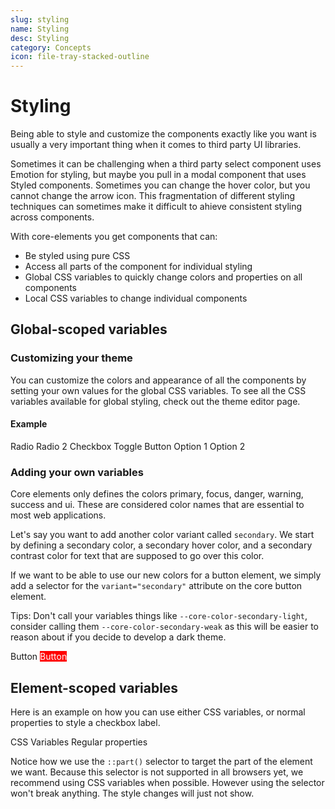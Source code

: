 ```yaml
---
slug: styling
name: Styling
desc: Styling
category: Concepts
icon: file-tray-stacked-outline
---
```


# Styling

Being able to style and customize the components exactly like you want is usually a very important thing when it comes to third party UI libraries.

Sometimes it can be challenging when a third party select component uses Emotion for styling, but maybe you pull in a modal component that uses Styled components. Sometimes you can change the hover color, but you cannot change the arrow icon. This fragmentation of different styling techniques can sometimes make it difficult to ahieve consistent styling across components.

With core-elements you get components that can:

- Be styled using pure CSS
- Access all parts of the component for individual styling
- Global CSS variables to quickly change colors and properties on all components
- Local CSS variables to change individual components

## Global-scoped variables

### Customizing your theme

You can customize the colors and appearance of all the components by setting your own values for the global CSS variables. To see all the CSS variables available for global styling, check out the theme editor page.

#### Example

<core-knobs hideTabs>
  <style>
    .my-theme {
      --core-color-primary: green;
      --core-color-primary-hover: darkgreen;
      --core-color-primary-contrast: white;
      --core-element-height-default: 60px;
      --core-border-radius-default: 30px;
      --core-border-width-default: 4px;
      --core-focus-outline: 0px 0px 0px 5px #fbcd83;
    }
  </style>

  <div class="my-theme">
    <core-radio name="radio">Radio</core-radio>
    <core-radio name="radio">Radio 2</core-radio>
    <core-checkbox>Checkbox</core-checkbox>
    <core-toggle>Toggle</core-toggle>
    <core-button variant="primary">Button</core-button>
    <core-select placeholder="Select something">
      <core-option value="1">Option 1</core-option>
      <core-option value="2">Option 2</core-option>
    </core-select>
    <core-input placeholder="Enter something"></core-input>
  </div>
</core-knobs>

### Adding your own variables

Core elements only defines the colors primary, focus, danger, warning, success and ui. These are considered color names that are essential to most web applications.

Let's say you want to add another color variant called `secondary`. We start by defining a secondary color, a secondary hover color, and a secondary contrast color for text that are supposed to go over this color.

<core-knobs hideTabs>
  <style>
    :root {
      --core-color-secondary: red;
      --core-color-secondary-hover: darkred;
      --core-color-secondary-contrast: white;
    }
  </style>
</core-knobs>

If we want to be able to use our new colors for a button element, we simply add a selector for the `variant="secondary"` attribute on the core button element.

Tips: Don't call your variables things like `--core-color-secondary-light`, consider calling them `--core-color-secondary-weak` as this will be easier to reason about if you decide to develop a dark theme.

<core-knobs hideTabs>
  <style>
    :root {
      --core-color-secondary: red;
      --core-color-secondary-hover: darkred;
      --core-color-secondary-contrast: white;
    }
    core-button[variant="secondary"] {
      background-color: var(--core-color-secondary);
      color: var(--core-color-secondary-contrast);
    }
    core-button[variant="secondary"]:hover {
      background-color: var(--core-color-secondary-hover);
    }
  </style>

  <body>
    <core-button variant="primary">Button</core-button>
    <core-button variant="secondary">Button</core-button>
  </body>
</core-knobs>

## Element-scoped variables

Here is an example on how you can use either CSS variables, or normal properties to style a checkbox label.

<core-box pb="lg">
  <core-tabs>
    <core-tab value="variables" selected target="variables">CSS Variables</core-tab>
    <core-tab value="properties" target="properties">Regular properties</core-tab>
  </core-tabs>
</core-box>

<div id="variables">
<core-knobs hideTabs element="core-checkbox">
  <style>
    .checkbox-1 {
      --core-checkbox-label-color: red;
    }
  </style>
  <core-checkbox class="checkbox-1" label="Checkbox label"></core-checkbox>
</core-knobs>
</div>

<div id="properties">

Notice how we use the `::part()` selector to target the part of the element we want.
Because this selector is not supported in all browsers yet, we recommend using CSS variables when possible. However using the selector won't break anything. The style changes will just not show.

<core-knobs hideTabs element="core-checkbox">
  <style>
    .checkbox-2::part(label) {
      color: blue;
    }
  </style>
  <core-checkbox class="checkbox-2" label="Checkbox label"></core-checkbox>
</core-knobs>
</div>
